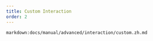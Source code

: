 ```yaml
---
title: Custom Interaction
order: 2
---
```


`markdown:docs/manual/advanced/interaction/custom.zh.md`
